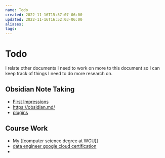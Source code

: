 ```yaml
---
name: Todo
created: 2022-11-16T15:57:07-06:00
updated: 2022-11-16T16:52:03-06:00
aliases: 
tags: 
---
```

# Todo
I relate other documents I need to work on more to this document so I can keep track of things I need to do more research on.

## Obsidian Note Taking
- [First Impressions](first%20impressions.md)
- https://obsidian.md/
- [plugins](https://obsidian.md/plugins)

## Course Work
- My [[computer science degree at WGU]]
- [data engineer google cloud certification](https://www.cloudskillsboost.google/paths/16)
-
